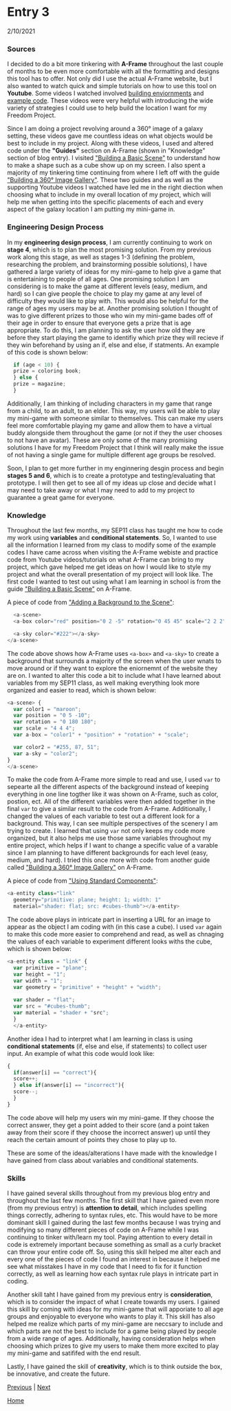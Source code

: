 # Entry 3
2/10/2021

### Sources
I decided to do a bit more tinkering with <b>A-Frame</b> throughout the last couple of months to be even more comfortable with all the formatting and designs this tool has to offer. Not only did I use the actual A-Frame website, but I also wanted to watch quick and simple tutorials on how to use this tool on <b>Youtube</b>. Some videos I watched involved <a href="https://www.youtube.com/watch?v=K_1RdCVuu98">building enviornments</a> and <a href="https://www.youtube.com/watch?v=eTFPMxqod2I">example code</a>. These videos were very helpful with introducing the wide variety of strategies I could use to help build the location I want for my Freedom Project. 

Since I am doing a project revolving around a 360° image of a galaxy setting, these videos gave me countless ideas on what objects would be best to include in my project. Along with these videos, I used and altered code under the <b>"Guides"</b> section on A-Frame (shown in "Knowledge" section of blog entry). I visited <a href="https://aframe.io/docs/1.2.0/guides/building-a-basic-scene.html">"Building a Basic Scene"</a> to understand how to make a shape such as a cube show up on my screen. I also spent a majority of my tinkering time continuing from where I left off with the guide <a href="https://aframe.io/docs/1.2.0/guides/building-a-360-image-gallery.html">"Building a 360° Image Gallery"</a>. These two guides and as well as the supporting Youtube videos I watched have led me in the right diection when choosing what to include in my overall location of my project, which will help me when getting into the specific placements of each and every aspect of the galaxy location I am putting my mini-game in.

### Engineering Design Process
In my <b>engineering design process</b>, I am currently continuing to work on <b>stage 4</b>, which is to plan the most promising solution. From my previous work along this stage, as well as stages 1-3 (defining the problem, researching the problem, and brainstorming possible solutions), I have gathered a large variety of ideas for my mini-game to help give a game that is entertaining to people of all ages. One promising solution I am considering is to make the game at different levels (easy, medium, and hard) so I can give people the choice to play my game at any level of difficulty they would like to play with. This would also be helpful for the range of ages my users may be at. Another promising solution I thought of was to give different prizes to those who win my mini-game bades off of their age in order to ensure that everyone gets a prize that is age appropriate. To do this, I am planning to ask the user how old they are before they start playing the game to identifiy which prize they will recieve if they win beforehand by using an if, else and else, if statments. An example of this code is shown below:
```javascript
  if (age < 10) {
  prize = coloring book;
  } else {
  prize = magazine;
  }
```
Additionally, I am thinking of including characters in my game that range from a child, to an adult, to an elder. This way, my users will be able to play my mini-game with someone similar to themselves. This can make my users feel more comfortable playing my game and allow them to have a virtual buddy alongside them throughout the game (or not if they the user chooses to not have an avatar). These are only some of the many promising solutions I have for my Freedom Project that I think will really make the issue of not having a single game for multiple different age groups be resolved. 

Soon, I plan to get more further in my enginnering desgin process and begin <b>stages 5 and 6</b>, which is to create a prototype and testing/evaluating that prototype. I will then get to see all of my ideas up close and decide what I may need to take away or what I may need to add to my project to guarantee a great game for everyone.

### Knowledge
Throughout the last few months, my SEP11 class has taught me how to code my work using <b>variables</b> and <b>conditional statements</b>. So, I wanted to use all the information I learned from my class to modify some of the example codes I have came across when visiting the A-Frame webiste and practice code from Youtube videos/tutorials on what A-Frame can bring to my project, which gave helped me get ideas on how I would like to style my project and what the overall presentation of my project will look like. The first code I wanted to test out using what I am learning in school is from the guide <a href="https://aframe.io/docs/1.2.0/guides/building-a-basic-scene.html">"Building a Basic Scene"</a> on A-Frame.  

A piece of code from <a href="https://aframe.io/docs/1.2.0/guides/building-a-basic-scene.html#adding-a-background-to-the-scene">"Adding a Background to the Scene"</a>:
```javascript
  <a-scene>
  <a-box color="red" position="0 2 -5" rotation="0 45 45" scale="2 2 2"></a-box>

  <a-sky color="#222"></a-sky>
</a-scene>
```

The code above shows how A-Frame uses ```<a-box>``` and ```<a-sky>``` to create a background that surrounds a majority of the screen when the user wnats to move around or if they want to explore the eniornemnt of the website they are on. I wanted to alter this code a bit to include what I have learned about variables from my SEP11 class, as well making everything look more organized and easier to read, which is shown below:

```javascript
<a-scene> {
  var color1 = "maroon"; 
  var position = "0 5 -10"; 
  var rotation = "0 180 180"; 
  var scale = "4 4 4";
  var a-box = "color1" + "position" + "rotation" + "scale";

  var color2 = "#255, 87, 51";
  var a-sky = "color2"; 
}
</a-scene> 
```

To make the code from A-Frame more simple to read and use, I used ```var``` to sepearte all the different aspects of the background instead of keeping everything in one line togther like it was shown on A-Frame, such as color, postion, ect. All of the different variables were then added together in the final ```var``` to give a similar result to the code from A-Frame. Additionally, I changed the values of each variable to test out a different look for a background. This way, I can see multiple perspectives of the scenery I am trying to create. I learned that using ```var``` not only keeps my code more organized, but it also helps me use those same variables throughout my entire project, which helps if I want to change a specific value of a varable since I am planning to have different backgrounds for each level (easy, medium, and hard). I tried this once more with code from another guide called <a href="https://aframe.io/docs/1.2.0/guides/building-a-360-image-gallery.html">"Building a 360° Image Gallery"</a> on A-Frame. 

A piece of code from <a href="https://aframe.io/docs/1.2.0/guides/building-a-360-image-gallery.html#layout-component-to-lay-out-links">"Using Standard Components"</a>:

```javascript
<a-entity class="link"
  geometry="primitive: plane; height: 1; width: 1"
  material="shader: flat; src: #cubes-thumb"></a-entity>
 ```
 
The code above plays in intricate part in inserting a URL for an image to appear as the object I am coding with (in this case a cube). I used ```var``` again to make this code more easier to comprehend and read, as well as chnaging the values of each variable to experiment different looks withs the cube, which is shown below:
 
```javascript
<a-entity class = "link" {
  var primitive = "plane"; 
  var height = "1"; 
  var width = "1";
  var geometry = "primitive" + "height" + "width";
  
  var shader = "flat"; 
  var src = "#cubes-thumb";
  var material = "shader + "src";
  } 
  </a-entity>
```

Another idea I had to interpret what I am learning in class is using <b>conditional statements</b> (if, else and else, if statements) to collect user input. An example of what this code would look like:

```javascript
{
  if(answer[i] == "correct"){
  score++;
  } else if(answer[i] == "incorrect"){
  score--;
  }
}
```
The code above will help my users win my mini-game. If they choose the correct answer, they get a point added to their score (and a point taken away from their score if they choose the incorrect answer) up until they reach the certain amount of points they chose to play up to. 

These are some of the ideas/alterations I have made with the knowledge I have gained from class about variables and conditional statements. 

### Skills

I have gained several skills throughout from my previous blog entry and throughout the last few months. The first skill that I have gained even more (from my previous entry) is <b>attention to detail</b>, which includes spelling things correctly, adhering to syntax rules, etc. This would have to be more dominant skill I gained during the last few months because I was trying and modifying so many different pieces of code on A-Frame while I was continuing to tinker with/learn my tool. Paying attention to every detail in code is extremely important because something as small as a curly bracket can throw your entire code off. So, using this skill helped me alter each and every one of the pieces of code I found an interest in because it helped me see what misstakes I have in my code that I need to fix for it function correctly, as well as learning how each syntax rule plays in intricate part in coding.

Another skill taht I have gained from my previous entry is <b>consideration</b>, which is to consider the impact of what I create towards my users. I gained this skill by coming with ideas for my mini-game that will apporiate to all age groups and enjoyable to everyone who wants to play it. This skill has also helped me realize which parts of my mini-game are neccsary to include and which parts are not the best to include for a game being played by people from a wide range of ages. Additionally, having consideration helps when choosing which prizes to give my users to make them more excited to play my mini-game and satififed with the end result.

Lastly, I have gained the skill of <b>creativity</b>, which is to think outside the box, be innovative, and create the future. 

[Previous](entry02.md) | [Next](entry04.md)

[Home](../README.md)
